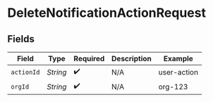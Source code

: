 # DeleteNotificationActionRequest


## Fields

| Field              | Type               | Required           | Description        | Example            |
| ------------------ | ------------------ | ------------------ | ------------------ | ------------------ |
| `actionId`         | *String*           | :heavy_check_mark: | N/A                | user-action        |
| `orgId`            | *String*           | :heavy_check_mark: | N/A                | org-123            |